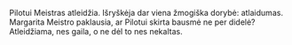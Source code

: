 Pilotui Meistras atleidžia. Išryškėja dar viena žmogiška dorybė: atlaidumas. Margarita Meistro paklausia, ar Pilotui skirta bausmė ne per didelė? Atleidžiama, nes gaila, o ne dėl to nes nekaltas.

